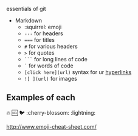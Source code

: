 essentials of git

* Markdown
  * :squirrel: emoji
  * `---` for headers
  * `===` for titles
  * `#` for various headers
  * `>` for quotes
  * <code>&#96;&#96;&#96;</code> for long lines of code
  * ``` ` ``` for words of code
  * `[click here](url)` syntax for ur [hyperlinks](https://help.github.com/articles/markdown-basics)
  * `![ ](url)` for images
 
## Examples of each

:fire:  :cool:  :bird:  :cherry-blossom: :lightning:

http://www.emoji-cheat-sheet.com/
